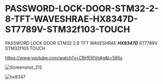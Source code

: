 # PASSWORD-LOCK-DOOR-STM32-2-8-TFT-WAVESHRAE-HX8347D-ST7789V-STM32f103-TOUCH
PASSWORD LOCK DOOR STM32 2,8 TFT WAVESHRAE ***HX8347D*** ST7789V  STM32f103 TOUCH

https://www.youtube.com/watch?v=CBrfEI0VoAg&t=595s

![Screenshot_212](https://user-images.githubusercontent.com/31142397/233807596-42aa9dc0-49b5-4cbc-9061-151fc1179886.jpg)

![hx8347](https://user-images.githubusercontent.com/31142397/233807599-77a829d8-de1d-43a0-9a54-5e1daa229ab0.jpg)
